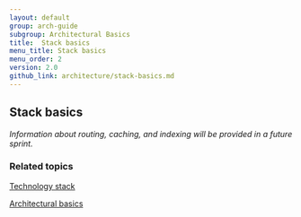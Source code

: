 ```yaml
---
layout: default
group: arch-guide
subgroup: Architectural Basics
title:  Stack basics
menu_title: Stack basics
menu_order: 2
version: 2.0
github_link: architecture/stack-basics.md
---
```

<h2>Stack basics</h2>


<i>Information about routing, caching, and indexing will be provided in a future sprint.</i>

<h3>Related topics</h3>


<a href="{{page.baseurl}}architecture/tech-stack.html">Technology stack</a>

<a href="{{page.baseurl}}architecture/archi_perspectives/ABasics_intro.html">Architectural basics</a>




